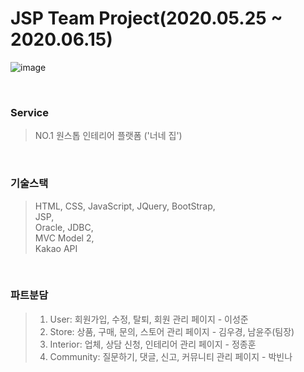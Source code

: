 # JSP Team Project(2020.05.25 ~ 2020.06.15)
![image](https://user-images.githubusercontent.com/7114874/120635324-5041bc80-c4a7-11eb-991c-7aaf8ea1fa34.png)

<br>

### Service
> NO.1 원스톱 인테리어 플랫폼 ('너네 집')

<br>

### 기술스택
> HTML, CSS, JavaScript, JQuery, BootStrap, <br>
> JSP, <br>
> Oracle, JDBC, <br>
> MVC Model 2, <br>
> Kakao API <br>

<br>

### 파트분담
> 1. User: 회원가입, 수정, 탈퇴, 회원 관리 페이지 - 이성준
> 2. Store: 상품, 구매, 문의, 스토어 관리 페이지 - 김우경, 남윤주(팀장)
> 3. Interior: 업체, 상담 신청, 인테리어 관리 페이지 - 정종훈
> 4. Community: 질문하기, 댓글, 신고, 커뮤니티 관리 페이지 - 박빈나
